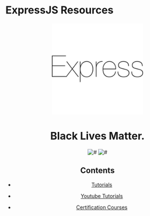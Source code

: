 # ExpressJS Resources

<div align="center">
	<code><img height="250" src="https://raw.githubusercontent.com/github/explore/80688e429a7d4ef2fca1e82350fe8e3517d3494d/topics/express/express.png"></code>
</div>
<div align="center">
	
# Black Lives Matter.

![#](https://badgen.net/badge/best-practices/5+/red)
![#](https://badgen.net/badge/educational/5+/green)

## Contents

- [Tutorials](#beginer-tutorials)<br/> 

- [Youtube Tutorials](#beginer-tutorials)<br/> 

- [Certification Courses](#beginer-tutorials)<br/> 
